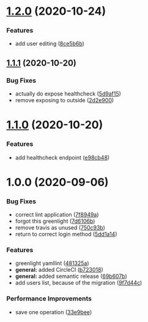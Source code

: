 # [1.2.0](https://github.com/AEGEE/oms-gsuite-wrapper/compare/1.1.1...1.2.0) (2020-10-24)


### Features

* add user editing ([8ce5b6b](https://github.com/AEGEE/oms-gsuite-wrapper/commit/8ce5b6ba8621c784c663c27205f98171e71e93c1))

## [1.1.1](https://github.com/AEGEE/oms-gsuite-wrapper/compare/1.1.0...1.1.1) (2020-10-20)


### Bug Fixes

* actually do expose healthcheck ([5d9af15](https://github.com/AEGEE/oms-gsuite-wrapper/commit/5d9af15680bd1ab67f91062731a845f253ba49fe))
* remove exposing to outside ([2d2e900](https://github.com/AEGEE/oms-gsuite-wrapper/commit/2d2e900692de40f92fcfdb99817215d038e79d58))

# [1.1.0](https://github.com/AEGEE/oms-gsuite-wrapper/compare/1.0.0...1.1.0) (2020-10-20)


### Features

* add healthcheck endpoint ([e98cb48](https://github.com/AEGEE/oms-gsuite-wrapper/commit/e98cb48a9a60785899d4afd6b73239b7b94da252))

# 1.0.0 (2020-09-06)


### Bug Fixes

* correct lint application ([7f8949a](https://github.com/AEGEE/oms-gsuite-wrapper/commit/7f8949a52f3c5579d7b3fc0bbbd51eca25951f58))
* forgot this greenlight ([7d6106b](https://github.com/AEGEE/oms-gsuite-wrapper/commit/7d6106bc9ec810e58411201910c0f4766dd04a7a))
* remove travis as unused ([750c93b](https://github.com/AEGEE/oms-gsuite-wrapper/commit/750c93b1999023d3055f39c2458e58af1ab0e1a6))
* return to correct login method ([5dd1a14](https://github.com/AEGEE/oms-gsuite-wrapper/commit/5dd1a14752b13aa56871627eee264f5e3d513f7b))


### Features

* greenlight yamllint ([481325a](https://github.com/AEGEE/oms-gsuite-wrapper/commit/481325a216410050ac8b5fcf1667e83bcc267672))
* **general:** added CircleCI ([b723018](https://github.com/AEGEE/oms-gsuite-wrapper/commit/b723018cac388ef93e074fdf18bc61b4fcac4e02))
* **general:** added semantic release ([69b607b](https://github.com/AEGEE/oms-gsuite-wrapper/commit/69b607b5947e5d82f1c20a208bae68e0b9e7c501))
* add users list, because of the migration ([9f7d44c](https://github.com/AEGEE/oms-gsuite-wrapper/commit/9f7d44c2c824c2a9e1f5250ac858581f08b8d0f8))


### Performance Improvements

* save one operation ([33e9bee](https://github.com/AEGEE/oms-gsuite-wrapper/commit/33e9bee85eafd6cfd5d115d8e085567aeebb04b4))
